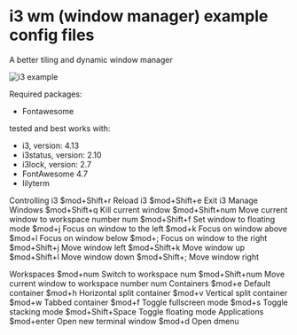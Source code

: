 # i3 wm (window manager) example config files
A better tiling and dynamic window manager

![i3 example](screen.png?raw=true "Desktop preview")

Required packages:

- Fontawesome

tested and best works with:

- i3, version: 4.13
- i3status, version: 2.10
- i3lock, version: 2.7
- FontAwesome 4.7
- lilyterm 

Contro­lling i3
$mod+Shift+r
Reload i3
$mod+Shift+e
Exit i3
Manage Windows
$mod+Shift+q
Kill current window
$mod+Shift+num
Move current window to workspace number num
$mod+Shift+f
Set window to floating mode
$mod+j
Focus on window to the left
$mod+k
Focus on window above
$mod+l
Focus on window below
$mod+;
Focus on window to the right
$mod+Shift+j
Move window left
$mod+Shift+k
Move window up
$mod+Shift+l
Move window down
$mod+Shift+;
Move window right
 	
Workspaces
$mod+num
Switch to workspace num
$mod+Shift+num
Move current window to workspace number num
Containers
$mod+e
Default container
$mod+h
Horizontal split container
$mod+v
Vertical split container
$mod+w
Tabbed container
$mod+f
Toggle fullscreen mode
$mod+s
Toggle stacking mode
$mod+S­hif­t+Space
Toggle floating mode
Applic­ations
$mod+enter
Open new terminal window
$mod+d
Open dmenu

